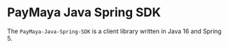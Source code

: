 # PayMaya Java Spring SDK

The `PayMaya-Java-Spring-SDK` is a client library written in Java 16 and Spring 5.
